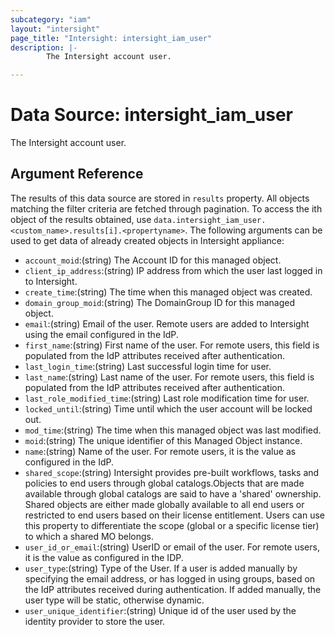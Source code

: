 ```yaml
---
subcategory: "iam"
layout: "intersight"
page_title: "Intersight: intersight_iam_user"
description: |-
        The Intersight account user.

---
```


# Data Source: intersight_iam_user
The Intersight account user.
## Argument Reference
The results of this data source are stored in `results` property.
All objects matching the filter criteria are fetched through pagination.
To access the ith object of the results obtained, use `data.intersight_iam_user.<custom_name>.results[i].<propertyname>`.
The following arguments can be used to get data of already created objects in Intersight appliance:
* `account_moid`:(string) The Account ID for this managed object. 
* `client_ip_address`:(string) IP address from which the user last logged in to Intersight. 
* `create_time`:(string) The time when this managed object was created. 
* `domain_group_moid`:(string) The DomainGroup ID for this managed object. 
* `email`:(string) Email of the user. Remote users are added to Intersight using the email configured in the IdP. 
* `first_name`:(string) First name of the user. For remote users, this field is populated from the IdP attributes received after authentication. 
* `last_login_time`:(string) Last successful login time for user. 
* `last_name`:(string) Last name of the user. For remote users, this field is populated from the IdP attributes received after authentication. 
* `last_role_modified_time`:(string) Last role modification time for user. 
* `locked_until`:(string) Time until which the user account will be locked out. 
* `mod_time`:(string) The time when this managed object was last modified. 
* `moid`:(string) The unique identifier of this Managed Object instance. 
* `name`:(string) Name of the user. For remote users, it is the value as configured in the IdP. 
* `shared_scope`:(string) Intersight provides pre-built workflows, tasks and policies to end users through global catalogs.Objects that are made available through global catalogs are said to have a 'shared' ownership. Shared objects are either made globally available to all end users or restricted to end users based on their license entitlement. Users can use this property to differentiate the scope (global or a specific license tier) to which a shared MO belongs. 
* `user_id_or_email`:(string) UserID or email of the user. For remote users, it is the value as configured in the IDP. 
* `user_type`:(string) Type of the User. If a user is added manually by specifying the email address, or has logged in using groups, based on the IdP attributes received during authentication. If added manually, the user type will be static, otherwise dynamic. 
* `user_unique_identifier`:(string) Unique id of the user used by the identity provider to store the user. 
 
